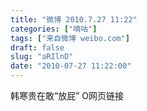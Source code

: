 ```yaml
---
title: "微博 2010.7.27 11:22"
categories: ["嘀咕"]
tags: ["来自微博 weibo.com"]
draft: false
slug: "aRIlnD"
date: "2010-07-27 11:22:00"
---
```


<p>韩寒贵在敢“放屁”  O网页链接 ​​​​</p>
